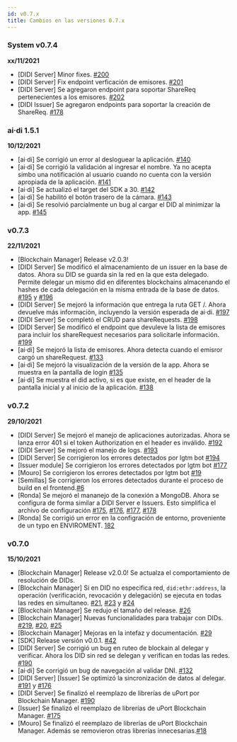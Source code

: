 ```yaml
---
id: v0.7.x
title: Cambios en las versiones 0.7.x
---
```


### System v0.7.4
**xx/11/2021**
- [DIDI Server] Minor fixes. [#200](https://github.com/ong-bitcoin-argentina/DIDI-SSI-Server/pull/200)  
- [DIDI Server] Fix endpoint verficación de emisores. [#201](https://github.com/ong-bitcoin-argentina/DIDI-SSI-Server/pull/201)
- [DIDI Server] Se agregaron endpoint para soportar ShareReq pertenecientes a los emisores. [#202](https://github.com/ong-bitcoin-argentina/DIDI-SSI-Server/pull/201)
- [DIDI Issuer] Se agregaron endpoints para soportar la creación de ShareReq. [#178](https://github.com/ong-bitcoin-argentina/DIDI-SSI-Issuer-module-backend/pull/178)

### ai·di 1.5.1
**10/12/2021**
- [ai·di] Se corrigió un error al desloguear la aplicación. [#140](https://github.com/ong-bitcoin-argentina/DIDI-SSI-Mobile/pull/140)
- [ai·di] Se corrigió la validación al ingresar el nombre. Ya no acepta simbo una notificación al usuario cuando no cuenta con la versión apropiada de la aplicación. [#141](https://github.com/ong-bitcoin-argentina/DIDI-SSI-Mobile/pull/141)
- [ai·di] Se actualizó el target del SDK a 30. [#142](https://github.com/ong-bitcoin-argentina/DIDI-SSI-Mobile/pull/142)
- [ai·di] Se habilitó el botón trasero de la cámara. [#143](https://github.com/ong-bitcoin-argentina/DIDI-SSI-Mobile/pull/143)
- [ai·di] Se resolvió parcialmente un bug al cargar el DID al minimizar la app. [#145](https://github.com/ong-bitcoin-argentina/DIDI-SSI-Mobile/pull/145)

### v0.7.3
**22/11/2021**
- [Blockchain Manager] Release v2.0.3!
- [DIDI Server] Se modificó el almacenamiento de un issuer en la base de datos. Ahora su DID se guarda sin la red en la que esta delegado. Permite delegar un mismo did en diferentes blockchains almacenando el hashes de cada delegación en la misma entrada de la base de datos. [#195](https://github.com/ong-bitcoin-argentina/DIDI-SSI-Server/pull/193) y [#196](https://github.com/ong-bitcoin-argentina/DIDI-SSI-Server/pull/196)
- [DIDI Server] Se mejoró la información que entrega la ruta GET /. Ahora devuelve más informaciòn, incluyendo la versión esperada de ai·di. [#197](https://github.com/ong-bitcoin-argentina/DIDI-SSI-Server/pull/197)
- [DIDI Server] Se completó el CRUD para shareRequests. [#198](https://github.com/ong-bitcoin-argentina/DIDI-SSI-Server/pull/198)
- [DIDI Server] Se modificó el endpoint que devuleve la lista de emisores para incluir los shareRequest necesarios para solicitarle información. [#199](https://github.com/ong-bitcoin-argentina/DIDI-SSI-Server/pull/199)
- [ai·di] Se mejoró la lista de emisores. Ahora detecta cuando el emisror cargó un shareRequest. [#133](https://github.com/ong-bitcoin-argentina/DIDI-SSI-Mobile/pull/133)
- [ai·di] Se mejoró la visualización de la versión de la app. Ahora se muestra en la pantalla de login [#135](https://github.com/ong-bitcoin-argentina/DIDI-SSI-Mobile/pull/135)
- [ai·di] Se muestra el did activo, si es que existe, en el header de la pantalla inicial y al inicio de la aplicación. [#138](https://github.com/ong-bitcoin-argentina/DIDI-SSI-Mobile/pull/138)
 

### v0.7.2
**29/10/2021**
- [DIDI Server] Se mejoró el manejo de aplicaciones autorizadas. Ahora se lanza error 401 si el token Authorization en el header es inválido. [#192](https://github.com/ong-bitcoin-argentina/DIDI-SSI-Server/pull/192)
- [DIDI Server] Se mejoró el manejo de logs. [#193](https://github.com/ong-bitcoin-argentina/DIDI-SSI-Server/pull/193)
- [DIDI Server] Se corrigieron los errores detectados por lgtm bot [#194](https://github.com/ong-bitcoin-argentina/DIDI-SSI-Server/pull/194)
- [Issuer module] Se corrigieron los errores detectados por lgtm bot [#177](https://github.com/ong-bitcoin-argentina/DIDI-SSI-Issuer-module-backend/pull/177)
- [Mouro] Se corrigieron los errores detectados por lgtm bot [#19](https://github.com/ong-bitcoin-argentina/DIDI-SSI-Mouro/pull/19)
- [Semillas] Se corrigieron los errores detectados durante el proceso de build en el frontend.[#6](https://github.com/ong-bitcoin-argentina/DIDI-SSI-Issuer-module-frontend/pull/6)
- [Ronda] Se mejoró el mananejo de la conexión a MongoDB. Ahora se configura de forma similar a DIDI Server e Issuers. Esto simplifica el archivo de configuración [#175](https://github.com/ong-bitcoin-argentina/DIDI-Ronda/pull/175), [#176](https://github.com/ong-bitcoin-argentina/DIDI-Ronda/pull/176), [#177](https://github.com/ong-bitcoin-argentina/DIDI-Ronda/pull/177), [#178](https://github.com/ong-bitcoin-argentina/DIDI-Ronda/pull/178) 
- [Ronda] Se corrigió un error en la configración de entorno, proveniente de un typo en ENVIROMENT. [182](https://github.com/ong-bitcoin-argentina/DIDI-Ronda/pull/182) 


### v0.7.0 
**15/10/2021**

- [Blockchain Manager] Release v2.0.0! Se actualza el comportamiento de resolución de DIDs.
- [Blockchain Manager] Si en DID no especifica red, `did:ethr:address`, la operación (verificación, revocación y delegación) se ejecuta en todas las redes en simultaneo. [#21](https://github.com/ong-bitcoin-argentina/DIDI-SSI-Blockchain-manager/pull/21), [#23](https://github.com/ong-bitcoin-argentina/DIDI-SSI-Blockchain-manager/pull/23) y [#24](https://github.com/ong-bitcoin-argentina/DIDI-SSI-Blockchain-manager/pull/24)
- [Blockchain Manager] Se redujo el tamaño del release. [#26](https://github.com/ong-bitcoin-argentina/DIDI-SSI-Blockchain-manager/pull/26)
- [Blockchain Manager] Nuevas funcionalidades para trabajar con DIDs. [#219](https://github.com/ong-bitcoin-argentina/DIDI-SSI-Blockchain-manager/pull/19), [#20](https://github.com/ong-bitcoin-argentina/DIDI-SSI-Blockchain-manager/pull/20), [#25](https://github.com/ong-bitcoin-argentina/DIDI-SSI-Blockchain-manager/pull/25)
- [Blockchain Manager] Mejoras en la intefaz y documentación. [#29](https://github.com/ong-bitcoin-argentina/DIDI-SSI-Blockchain-manager/pull/29)
- [SDK] Release versión v0.0.1. [#42](https://github.com/ong-bitcoin-argentina/DIDI-SSI-App_sdk/pull/42)
- [DIDI Server] Se corrigió un bug en ruteo de blockain al delegar y verificar. Ahora los DID sin red se delegan y verifican en todas las redes. [#190](https://github.com/ong-bitcoin-argentina/DIDI-SSI-Server/pull/190)
- [ai·di] Se corrigió un bug de navegación al validar DNI. [#132](https://github.com/ong-bitcoin-argentina/DIDI-SSI-Mobile/pull/132)
- [DIDI Server] [Issuer] Se optimizó la sincronización de datos al delegar. [#191](https://github.com/ong-bitcoin-argentina/DIDI-SSI-Server/pull/191) y [#176](https://github.com/ong-bitcoin-argentina/DIDI-SSI-Issuer-module-backend/pull/176)
- [DIDI Server] Se finalizó el reemplazo de librerías de uPort por Blockchain Manager. [#190](https://github.com/ong-bitcoin-argentina/DIDI-SSI-Server/pull/190)
- [Issuer] Se finalizó el reemplazo de librerías de uPort Blockchain Manager. [#175](https://github.com/ong-bitcoin-argentina/DIDI-SSI-Issuer-module-backend/pull/175)
- [Mouro] Se finalizó el reemplazo de librerías de uPort Blockchain Manager. Además se removieron otras librerías innecesarias.[#18](https://github.com/ong-bitcoin-argentina/DIDI-SSI-Mouro/pull/18)